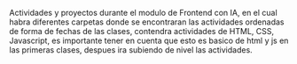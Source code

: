 Actividades y proyectos durante el modulo de Frontend con IA, en el cual habra diferentes carpetas donde se encontraran las actividades ordenadas de forma de fechas de las clases, 
contendra actividades de HTML, CSS, Javascript, es importante tener en cuenta que esto es basico de html y js en las primeras clases, despues ira subiendo de nivel las actividades.
